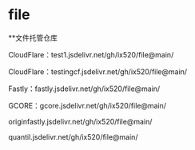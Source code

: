 # file
**文件托管仓库

CloudFlare：test1.jsdelivr.net/gh/ix520/file@main/

CloudFlare：testingcf.jsdelivr.net/gh/ix520/file@main/

Fastly：fastly.jsdelivr.net/gh/ix520/file@main/

GCORE：gcore.jsdelivr.net/gh/ix520/file@main/

originfastly.jsdelivr.net/gh/ix520/file@main/

quantil.jsdelivr.net/gh/ix520/file@main/

